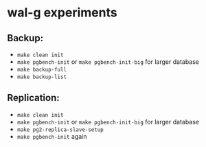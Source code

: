 # wal-g experiments

## Backup:

- `make clean init`
- `make pgbench-init` or `make pgbench-init-big` for larger database
- `make backup-full`
- `make backup-list`


## Replication:

- `make clean init`
- `make pgbench-init` or `make pgbench-init-big` for larger database
- `make pg2-replica-slave-setup`
- `make pgbench-init` again
